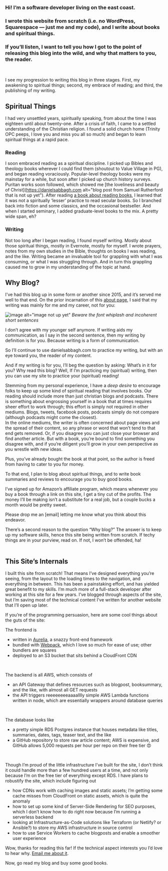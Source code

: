 ### Hi! I’m a software developer living on the east coast. 

### I wrote this website from scratch (i.e. no WordPress, Squarespace — just me and my code), and I write about books and spiritual things.

### If you’ll listen, I want to tell you how I got to the point of releasing this blog into the wild, and why that matters to you, the reader.
<br>

I see my progression to writing this blog in three stages. First, my awakening to spiritual things; second, my embrace of reading; and third, the publishing of my writing.
<br>

## Spiritual Things
I had very unsettled years, spiritually speaking, from about the time I was eighteen until about twenty-one. After a crisis of faith, I came to a settled understanding of the Christian religion. I found a solid church home (Trinity OPC peeps, I love you and miss you all so much) and began to learn spiritual things at a rapid pace.
<br>

### Reading
I soon embraced reading as a spiritual discipline. I picked up Bibles and theology books wherever I could find them (shoutout to Value Village in PG), and began reading voraciously. Popular-level theology books were my mainstay for a while, but soon after I picked up church history surveys. Puritan works soon followed, which showed me [the loveliness and beauty of Christ](https://danielsabbagh.com alt="blog post from Samuel Rutherford that is not up yet"). After reading [a book about reading books](https://danielsabbagh.com/#/summary/4/lit), I learned that it was not a spiritually ‘lesser’ practice to read secular books. So I branched back into fiction and some classics, and the occasional bestseller. And when I started seminary, I added graduate-level books to the mix. A pretty wide span, eh?
<br>

### Writing
Not too long after I began reading, I found myself writing. Mostly about those spiritual things, mostly in Evernote, mostly for myself. I wrote prayers, notes from my own studies in the Bible, thoughts on books I was reading, and the like. Writing became an invaluable tool for grappling with what I was consuming, or what I was struggling through. And in turn this grappling caused me to grow in my understanding of the topic at hand.
<br>

## Why Blog?
I've had this blog up in some form or another since 2015, and it’s served me well to that end. On the prior incarnation of this [about page](http://old-danielsabbaghcom-website.s3-website-us-east-1.amazonaws.com/blog/2015/why-blog/), I said that my writing was mainly for me and my career, not for you:
<br>

![image alt="image not up yet"]()
_Beware the font whiplash and incoherent short sentences_
<br>

I don’t agree with my younger self anymore. If writing aids my communication, as I say in the second sentence, then my writing by definition is for you. Because writing is a form of communication. 
<br>

So I’ll continue to use danielsabbagh.com to practice my writing, but with an eye toward you, the reader of my content.
<br>

And if my writing is for you, I’ll beg the question by asking: What’s in it for you? Why read this blog? Well, If I’m practicing my (spiritual) writing, then you can use my site to practice your (spiritual) reading!
<br>

Stemming from my personal experience, I have a _deep desire_ to encourage folks to keep up some kind of spiritual reading that involves books. Our reading should include more than just christian blogs and podcasts. There is something about engrossing yourself in a book that at times requires sheer effort to work through; this effort is simply not required in other mediums. Blogs, tweets, facebook posts, podcasts simply do not compare (although podcasts might come the closest). 
<br> 
In the online mediums, the writer is often concerned about page views and the spread of their content, so any phrase or word that won’t tend to that end gets removed. Or, if you disagree you can just close your browser and find another article. But with a book, you’re bound to find something you disagree with, and if you’re diligent you’ll grow in your own perspective as you wrestle with new ideas.
<br>

Plus, you’ve already bought the book at that point, so the author is freed from having to cater to you for money.
<br>

To that end, I plan to blog about spiritual things, and to write book summaries and reviews to encourage you to buy good books. 
<br>

I’ve signed up for Amazon’s affiliate program, which means whenever you buy a book through a link on this site, I get a tiny cut of the profits. The money I’ll be making isn’t a substitute for a real job, but a couple bucks a month would be pretty sweet.
<br>

Please drop me an [email] letting me know what you think about this endeavor.
<br>

There’s a second reason to the question “Why blog?” The answer is to keep up my software skills, hence this site being written from scratch. If techy things are in your purview, read on. If not, I won’t be offended, ha!
<br>
<br>

## This Site’s Internals
I built this site from scratch! That means I’ve designed everything you’re seeing, from the layout to the loading times to the navigation, and everything in between. This has been a painstaking effort, and has yielded great benefit to my skills. I’m much more of a full-stack developer after working at this site for a few years. I’ve blogged through aspects of the site, but I’m saving most of the technical content I’ve written for another website that I’ll open up later. 
<br>

If you’re of the programming persuasion, here are some cool things about the guts of the site:
<br>

The frontend is 
<br>
  - written in [Aurelia](https://aurelia.io), a snazzy front-end framework
  - bundled with [Webpack](https://webpack.js.org), which I love so much for ease of use; other bundlers are squares
  - deployed to an S3 bucket that sits behind a CloudFront CDN
<br>

The backend is all AWS, which consists of 
<br>
  - an API Gateway that defines resources such as blogpost, booksummary, and the like, with almost all GET requests
  - the API triggers reeeeeeeeaaaalllly simple AWS Lambda functions written in node, which are essentially wrappers around database queries
<br>

The database looks like
<br>
  - a pretty simple RDS Postgres instance that houses metadata like titles, summaries, dates, tags, teaser text, and the like
  - a GitHub repository to store raw article content; AWS is expensive, and GitHub allows 5,000 requests per hour per repo on their free tier 😍
<br>

Though I’m proud of the little infrastructure I’ve built for the site, I don’t think it could handle more than a few hundred users at a time, and not only because I’m on the free tier of everything except RDS. I have plans to robustify the site, which include figuring out
- how CDNs work with caching images and static assets; I’m getting some cache misses from CloudFront on static assets, which is quite the anomaly
- how to set up some kind of Server-Side Rendering for SEO purposes, which I don’t know how to do right now because I’m running a serverless backend
- looking at Infrastructure-as-Code solutions like Terraform (or Netlify? or Ansible?) to store my AWS infrastructure in source control
- how to use Service Workers to cache blogposts and enable a smoother user experience

Wow, thanks for reading this far! If the technical aspect interests you I’d love to hear why. [Email me about it](mailto:dsabbaghumd@gmail.com).
<br>

Now, go read my blog and buy some good books.
<br>
<br>
